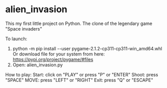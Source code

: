 # alien_invasion
This my first little project on Python. The clone of the legendary game "Space invaders" 

To launch:
1. python -m pip install --user pygame-2.1.2-cp311-cp311-win_amd64.whl
   Or download file for your system from here: https://pypi.org/project/pygame/#files
3. Open: alien_invasion.py

How to play:
Start: click on "PLAY" or press "P" or "ENTER"
Shoot: press "SPACE"
MOVE: press "LEFT" or "RIGHT"
Exit: press "Q" or "ESCAPE"
